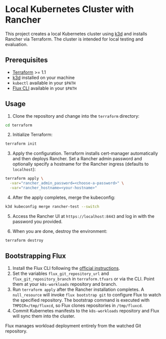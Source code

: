 # Local Kubernetes Cluster with Rancher

This project creates a local Kubernetes cluster using [k3d](https://k3d.io/) and installs Rancher via Terraform. The cluster is intended for local testing and evaluation.

## Prerequisites

- [Terraform](https://www.terraform.io/) >= 1.1
- [k3d](https://k3d.io/) installed on your machine
- `kubectl` available in your `$PATH`
- [Flux CLI](https://fluxcd.io/docs/installation/) available in your `$PATH`

## Usage

1. Clone the repository and change into the `terraform` directory:

```bash
cd terraform
```

2. Initialize Terraform:

```bash
terraform init
```

3. Apply the configuration. Terraform installs cert-manager automatically
   and then deploys Rancher. Set a Rancher admin password and optionally
   specify a hostname for the Rancher ingress (defaults to `localhost`):

```bash
terraform apply \
  -var="rancher_admin_password=<choose-a-password>" \
  -var="rancher_hostname=<your-hostname>"
```

4. After the apply completes, merge the kubeconfig:

```bash
k3d kubeconfig merge rancher-test --switch
```

5. Access the Rancher UI at `https://localhost:8443` and log in with the password you provided.

6. When you are done, destroy the environment:

```bash
terraform destroy
```

## Bootstrapping Flux

1. Install the Flux CLI following the [official instructions](https://fluxcd.io/docs/installation/).
1. Set the variables `flux_git_repository_url` and `flux_git_repository_branch` in `terraform.tfvars` or via the CLI. Point them at your `k8s-workloads` repository and branch.
2. Run `terraform apply` after the Rancher installation completes. A `null_resource` will invoke `flux bootstrap git` to configure Flux to watch the specified repository.
   The bootstrap command is executed with `TMPDIR=/tmp/fluxcd`, so Flux clones repositories in `/tmp/fluxcd`.
3. Commit Kubernetes manifests to the `k8s-workloads` repository and Flux will sync them into the cluster.

Flux manages workload deployment entirely from the watched Git repository.

